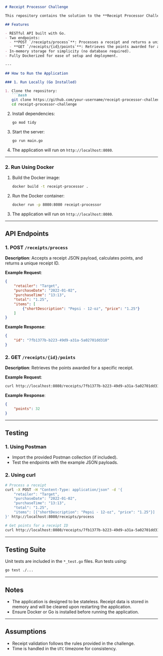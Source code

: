 ```markdown
# Receipt Processor Challenge

This repository contains the solution to the **Receipt Processor Challenge** provided by Fetch Rewards. The application processes receipts and calculates points based on predefined rules.

## Features

- RESTful API built with Go.
- Two endpoints:
  - **POST `/receipts/process`**: Processes a receipt and returns a unique receipt ID.
  - **GET `/receipts/{id}/points`**: Retrieves the points awarded for a specific receipt.
- In-memory storage for simplicity (no database required).
- Fully Dockerized for ease of setup and deployment.

---

## How to Run the Application

### 1. Run Locally (Go Installed)

1. Clone the repository:
   ```bash
   git clone https://github.com/your-username/receipt-processor-challenge.git
   cd receipt-processor-challenge
   ```

2. Install dependencies:
   ```bash
   go mod tidy
   ```

3. Start the server:
   ```bash
   go run main.go
   ```

4. The application will run on `http://localhost:8080`.

---

### 2. Run Using Docker

1. Build the Docker image:
   ```bash
   docker build -t receipt-processor .
   ```

2. Run the Docker container:
   ```bash
   docker run -p 8080:8080 receipt-processor
   ```

3. The application will run on `http://localhost:8080`.

---

## API Endpoints

### 1. POST `/receipts/process`

**Description**: Accepts a receipt JSON payload, calculates points, and returns a unique receipt ID.

**Example Request**:
```json
{
    "retailer": "Target",
    "purchaseDate": "2022-01-02",
    "purchaseTime": "13:13",
    "total": "1.25",
    "items": [
        {"shortDescription": "Pepsi - 12-oz", "price": "1.25"}
    ]
}
```

**Example Response**:
```json
{
    "id": "7fb1377b-b223-49d9-a31a-5a02701dd310"
}
```

### 2. GET `/receipts/{id}/points`

**Description**: Retrieves the points awarded for a specific receipt.

**Example Request**:
```bash
curl http://localhost:8080/receipts/7fb1377b-b223-49d9-a31a-5a02701dd310/points
```

**Example Response**:
```json
{
    "points": 32
}
```

---

## Testing

### 1. Using Postman
- Import the provided Postman collection (if included).
- Test the endpoints with the example JSON payloads.

### 2. Using curl
```bash
# Process a receipt
curl -X POST -H "Content-Type: application/json" -d '{
    "retailer": "Target",
    "purchaseDate": "2022-01-02",
    "purchaseTime": "13:13",
    "total": "1.25",
    "items": [{"shortDescription": "Pepsi - 12-oz", "price": "1.25"}]
}' http://localhost:8080/receipts/process

# Get points for a receipt ID
curl http://localhost:8080/receipts/7fb1377b-b223-49d9-a31a-5a02701dd310/points
```

---

## Testing Suite

Unit tests are included in the `*_test.go` files. Run tests using:
```bash
go test ./...
```

---

## Notes

- The application is designed to be stateless. Receipt data is stored in memory and will be cleared upon restarting the application.
- Ensure Docker or Go is installed before running the application.

---

## Assumptions

- Receipt validation follows the rules provided in the challenge.
- Time is handled in the `UTC` timezone for consistency.
```
